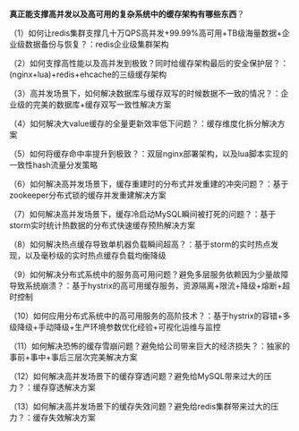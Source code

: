 **真正能支撑高并发以及高可用的复杂系统中的缓存架构有哪些东西**？

（1）如何让redis集群支撑几十万QPS高并发+99.99%高可用+TB级海量数据+企业级数据备份与恢复？：redis企业级集群架构

（2）如何支撑高性能以及高并发到极致？同时给缓存架构最后的安全保护层？：(nginx+lua)+redis+ehcache的三级缓存架构

（3）高并发场景下，如何解决数据库与缓存双写的时候数据不一致的情况？：企业级的完美的数据库+缓存双写一致性解决方案

（4）如何解决大value缓存的全量更新效率低下问题？：缓存维度化拆分解决方案

（5）如何将缓存命中率提升到极致？：双层nginx部署架构，以及lua脚本实现的一致性hash流量分发策略

（6）如何解决高并发场景下，缓存重建时的分布式并发重建的冲突问题？：基于zookeeper分布式锁的缓存并发重建解决方案

（7）如何解决高并发场景下，缓存冷启动MySQL瞬间被打死的问题？：基于storm实时统计热数据的分布式快速缓存预热解决方案

（8）如何解决热点缓存导致单机器负载瞬间超高？：基于storm的实时热点发现，以及毫秒级的实时热点缓存负载均衡降级

（9）如何解决分布式系统中的服务高可用问题？避免多层服务依赖因为少量故障导致系统崩溃？：基于hystrix的高可用缓存服务，资源隔离+限流+降级+熔断+超时控制

（10）如何应用分布式系统中的高可用服务的高阶技术？：基于hystrix的容错+多级降级+手动降级+生产环境参数优化经验+可视化运维与监控

（11）如何解决恐怖的缓存雪崩问题？避免给公司带来巨大的经济损失？：独家的事前+事中+事后三层次完美解决方案

（12）如何解决高并发场景下的缓存穿透问题？避免给MySQL带来过大的压力？：缓存穿透解决方案

（13）如何解决高并发场景下的缓存失效问题？避免给redis集群带来过大的压力？：缓存失效解决方案